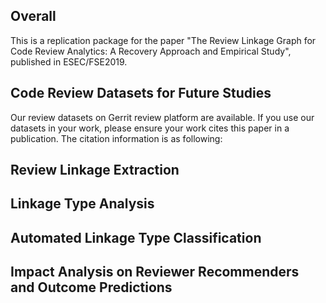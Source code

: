 ## Overall
This is a replication package for the paper "The Review Linkage Graph for Code Review Analytics: A Recovery Approach and Empirical Study", published in ESEC/FSE2019.

## Code Review Datasets for Future Studies
Our review datasets on Gerrit review platform are available. If you use our datasets in your work, please ensure your work cites this paper in a publication. The citation information is as following:



## Review Linkage Extraction

## Linkage Type Analysis

## Automated Linkage Type Classification

## Impact Analysis on Reviewer Recommenders and Outcome Predictions


